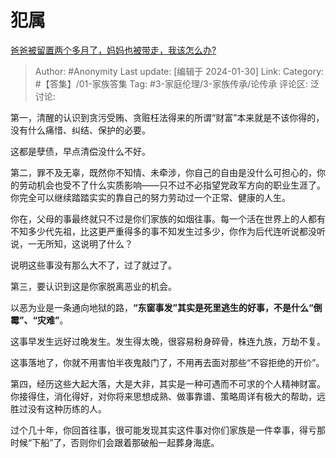 # 犯属
[爸爸被留置两个多月了，妈妈也被带走，我该怎么办?](https://www.zhihu.com/question/613459857/answer/3381229403)

> Author: #Anonymity
> Last update: [编辑于 2024-01-30]
> Link:
> Category: #【答集】/01-家族答集
> Tag:  #3-家庭伦理/3-家族传承/论传承
> 评论区:
> 泛讨论:

第一，清醒的认识到贪污受贿、贪赃枉法得来的所谓“财富”本来就是不该你得的，没有什么痛惜、纠结、保护的必要。

这都是孽债，早点清偿没什么不好。

第二，罪不及无辜，既然你不知情、未牵涉，你自己的自由是没什么可担心的，你的劳动机会也受不了什么实质影响——只不过不必指望党政军方向的职业生涯了。你完全可以继续踏踏实实的靠自己的努力劳动过一个正常、健康的人生。

你在，父母的事最终就只不过是你们家族的如烟往事。每一个活在世界上的人都有不知多少代先祖，比这更严重得多的事不知发生过多少，你作为后代连听说都没听说，一无所知，这说明了什么？

说明这些事没有那么大不了，过了就过了。

第三，要认识到这是你家脱离恶业的机会。

以恶为业是一条通向地狱的路，**“东窗事发”其实是死里逃生的好事，不是什么“倒霉”、“灾难”**。

这事早发生远好过晚发生。发生得太晚，很容易粉身碎骨，株连九族，万劫不复。

这事落地了，你就不用害怕半夜鬼敲门了，不用再去面对那些“不容拒绝的开价”。

第四，经历这些大起大落，大是大非，其实是一种可遇而不可求的个人精神财富。你接得住，消化得好，对你将来思想成熟、做事靠谱、策略周详有极大的帮助，远胜过没有这种历练的人。

过个几十年，你回首往事，很可能发现其实这件事对你们家族是一件幸事，得亏那时候“下船”了，否则你们会跟着那破船一起葬身海底。